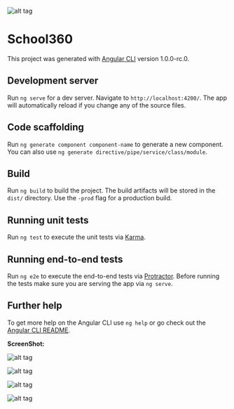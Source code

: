 ![alt tag](https://yt3.ggpht.com/-NXR_RPbtSBU/AAAAAAAAAAI/AAAAAAAAAAA/qsMT6VMwojU/s88-c-k-no/photo.jpg) 

# School360

This project was generated with [Angular CLI](https://github.com/angular/angular-cli) version 1.0.0-rc.0.

## Development server
Run `ng serve` for a dev server. Navigate to `http://localhost:4200/`. The app will automatically reload if you change any of the source files.

## Code scaffolding

Run `ng generate component component-name` to generate a new component. You can also use `ng generate directive/pipe/service/class/module`.

## Build

Run `ng build` to build the project. The build artifacts will be stored in the `dist/` directory. Use the `-prod` flag for a production build.

## Running unit tests

Run `ng test` to execute the unit tests via [Karma](https://karma-runner.github.io).

## Running end-to-end tests

Run `ng e2e` to execute the end-to-end tests via [Protractor](http://www.protractortest.org/).
Before running the tests make sure you are serving the app via `ng serve`.

## Further help

To get more help on the Angular CLI use `ng help` or go check out the [Angular CLI README](https://github.com/angular/angular-cli/blob/master/README.md).

__ScreenShot:__

![alt tag](https://github.com/SirajGadhia/FD360-V2-AngularJS/blob/master/FD360Image2.png)

![alt tag](https://github.com/SirajGadhia/FD360-V2-AngularJS/blob/master/Siraj360Image4.PNG)

![alt tag](https://github.com/SirajGadhia/FD360-AngularJS-BT/blob/master/FD360Image3.PNG)

![alt tag](https://github.com/SirajGadhia/FD360-AngularJS-BT/blob/master/FD360Image2.PNG)
